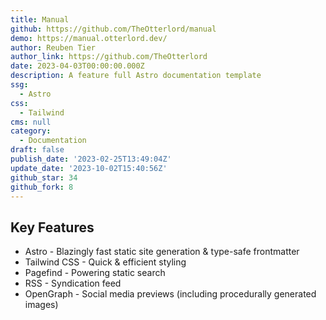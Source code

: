 ```yaml
---
title: Manual
github: https://github.com/TheOtterlord/manual
demo: https://manual.otterlord.dev/
author: Reuben Tier
author_link: https://github.com/TheOtterlord
date: 2023-04-03T00:00:00.000Z
description: A feature full Astro documentation template
ssg:
  - Astro
css:
  - Tailwind
cms: null
category:
  - Documentation
draft: false
publish_date: '2023-02-25T13:49:04Z'
update_date: '2023-10-02T15:40:56Z'
github_star: 34
github_fork: 8
---
```


## Key Features

- Astro - Blazingly fast static site generation & type-safe frontmatter
- Tailwind CSS - Quick & efficient styling
- Pagefind - Powering static search
- RSS - Syndication feed
- OpenGraph - Social media previews (including procedurally generated images)
